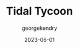 ---
layout: game
title:  "Tidal Tycoon"
type: "Game Development Blog"
color: "background-color: seagreen"
summary: "Fishing themed Incremental game developed for Android."
author: georgekendry
date: '2023-06-01'
category: ['game-development','featured']
thumbnail:
keywords: C#, Unity, incremental, mobile, project
permalink: /games/tidal-tycoon/
usemathjax: true
genre: ['C#', 'Unity', 'Mobile']
browser_playable: false
hidden: true
heading: "a fresh take on the classic incremental genre"
icon: 
showreel:
itch: 
isgameembed: false
gameembed: 
status: "Complete"
projecttype: "Project"
languagesused: ['C#']
tools: ['Unity']
roles: ['Programming','Art','Design']
main-role: "Lead Developer"
credits: ['George Kendry']
screenshots: true
description: <ul> 
                <li>Developed a custom maths library to facilitate unique gameplay elements</li>
                <li>Ensured UI/UX design was intuitive and responsive for mobile</li>
             </ul>
hasRepository: true
repo: up2020072/TARP-incremental-game
privacyPolicy: /privacy-policy
---